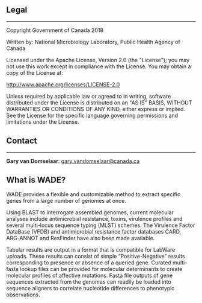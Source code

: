 ## Legal ##
-----------

Copyright Government of Canada 2018

Written by: National Microbiology Laboratory, Public Health Agency of Canada

Licensed under the Apache License, Version 2.0 (the "License"); you may not use
this work except in compliance with the License. You may obtain a copy of the
License at:

http://www.apache.org/licenses/LICENSE-2.0

Unless required by applicable law or agreed to in writing, software distributed
under the License is distributed on an "AS IS" BASIS, WITHOUT WARRANTIES OR
CONDITIONS OF ANY KIND, either express or implied. See the License for the
specific language governing permissions and limitations under the License.

## Contact ##
-------------

**Gary van Domselaar**: gary.vandomselaar@canada.ca

## What is WADE? ##

WADE provides a flexible and customizable method to extract specific genes from a large number of genomes at once.  

Using BLAST to interrogate assembled genomes, current molecular analyses include antimicrobial resistance, toxins, virulence profiles and several multi-locus sequence typing (MLST) schemes. The Virulence Factor DataBase (VFDB) and antimicrobial resistance factor databases CARD, ARG-ANNOT and ResFinder have also been made available. 

Tabular results are output in a format that is compatible for LabWare uploads. These results can consist of simple “Positive-Negative” results corresponding to presence or absence of a queried gene. Curated multi-fasta lookup files can be provided for molecular determinants to create molecular profiles of affective mutations. Fasta file outputs of gene sequences extracted from the genomes can readily be loaded into sequence aligners to correlate nucleotide differences to phenotypic observations.
